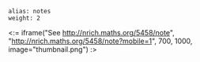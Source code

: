````
alias: notes
weight: 2
````

<:= iframe("See http://nrich.maths.org/5458/note", "http://nrich.maths.org/5458/note?mobile=1", 700, 1000, image="thumbnail.png") :>
